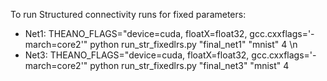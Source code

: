 To run Structured connectivity runs for fixed parameters: 

  * Net1: THEANO_FLAGS="device=cuda, floatX=float32, gcc.cxxflags='-march=core2'" python run_str_fixedlrs.py "final_net1" "mnist" 4 \n
  * Net3: THEANO_FLAGS="device=cuda, floatX=float32, gcc.cxxflags='-march=core2'" python run_str_fixedlrs.py "final_net3" "mnist" 4




